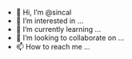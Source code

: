 - 👋 Hi, I’m @sincal
- 👀 I’m interested in ...
- 🌱 I’m currently learning ...
- 💞️ I’m looking to collaborate on ...
- 📫 How to reach me ...

<!---
sincal/sincal is a ✨ special ✨ repository because its `README.md` (this file) appears on your GitHub profile.
You can click the Preview link to take a look at your changes.
--->
